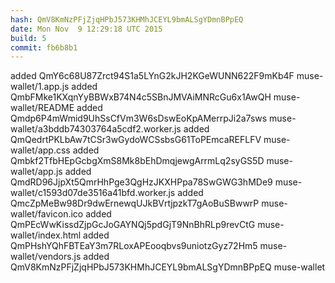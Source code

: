 ```yaml
---
hash: QmV8KmNzPFjZjqHPbJ573KHMhJCEYL9bmALSgYDmnBPpEQ
date: Mon Nov  9 12:29:18 UTC 2015
build: 5
commit: fb6b8b1
---
```


added QmY6c68U87Zrct94S1a5LYnG2kJH2KGeWUNN622F9mKb4F muse-wallet/1.app.js
added QmbFMke1KXqnYyBBWxB74N4c5SBnJMVAiMNRcGu6x1AwQH muse-wallet/README
added Qmdp6P4mWmid9UhSsCfVm3W6sDswEoKpAMerrpJi2a7sws muse-wallet/a3bddb74303764a5cdf2.worker.js
added QmQedrtPKLbAw7tCSr3wGydoWCSsbsG61ToPEmcaREFLFV muse-wallet/app.css
added Qmbkf2TfbHEpGcbgXmS8Mk8bEhDmqjewgArrmLq2syGS5D muse-wallet/app.js
added QmdRD96JjpXt5QmrHhPge3QgHzJKXHPpa78SwGWG3hMDe9 muse-wallet/c1593d07de3516a41bfd.worker.js
added QmcZpMeBw98Dr9dwErnewqUJkBVrtjpzkT7gAoBuSBwwrP muse-wallet/favicon.ico
added QmPEcWwKissdZjpGcJoGAYNQj5pdGjT9NnBhRLp9revCtG muse-wallet/index.html
added QmPHshYQhFBTEaY3m7RLoxAPEooqbvs9uniotzGyz72Hm5 muse-wallet/vendors.js
added QmV8KmNzPFjZjqHPbJ573KHMhJCEYL9bmALSgYDmnBPpEQ muse-wallet

